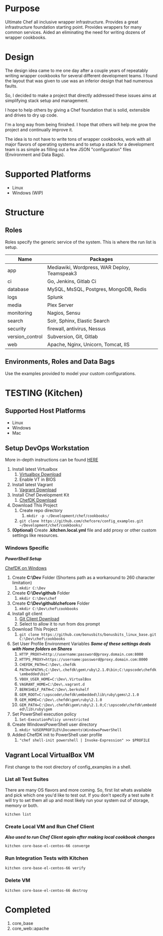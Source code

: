 # Purpose

Ultimate Chef all inclusive wrapper infrastructure.  Provides a great infrastructure foundation starting point. Provides wrappers for many common services. Aided an eliminating the need for writing dozens of wrapper cookbooks.

# Design
The design idea came to me one day after a couple years of repeatably writing wrapper cookbooks for several different development teams. I found the layout that was given to use was an inferior design that had numerous faults.

So, I decided to make a project that directly addressed these issues aims at simplifying stack setup and management.

I hope to help others by giving a Chef foundation that is solid, extensible and drives to dry up code.

I'm a long way from being finished. I hope that others will help me grow the project and continually improve it.

The idea is to not have to write tons of wrapper cookbooks, work with all major flavors of operating systems and to setup a stack for a development team is as simple as filling out a few JSON "configuration" files (Environment and Data Bags).

# Supported Platforms
* Linux
* Windows (WIP)

# Structure

## Roles
Roles specify the generic service of the system. This is where the run list is setup.

| Name | Packages |
| -------- | -------- |
| app | Mediawiki, Wordpress, WAR Deploy, Teamspeak3 |
| ci | Go, Jenkins, Gitlab Ci |
| database | MySQL, MsSQL, Postgres, MongoDB, Redis |
| logs  | Splunk |
| media  | Plex Server |
| monitoring  | Nagios, Sensu |
| search  | Solr, Sphinx, Elastic Search |
| security  | firewall, antivirus, Nessus |
| version_control  | Subversion, Git, Gitlab |
| web  | Apache, Nginx, Unicorn, Tomcat, IIS |

## Environments, Roles and Data Bags
Use the examples provided to model your custom configurations.


# TESTING (Kitchen)

## Supported Host Platforms
* Linux
* Windows
* Mac

## Setup DevOps Workstation
More in-depth instructions can be found [HERE](http://www.bonusbits.com/wiki/Reference:DevOps_Workstation_Setup_Check_List)

1. Install latest Virtualbox
    1. [Virtualbox Download](https://www.virtualbox.org/wiki/Downloads)
    2. Enable VT in BIOS
2. Install latest Vagrant
    1. [Vagrant Download](https://www.vagrantup.com/downloads.html)
3. Install Chef Development Kit
    1. [ChefDK Download](https://downloads.chef.io/chef-dk/)
4. Download This Project
    1. Create repo directory
        1. ```mkdir -p ~/Development/chef/cookbooks/```
    1. ```git clone https://github.com/chefcore/config_examples.git ~/Development/chef/cookbooks/```
5. **(Optional)** Create **.kitchen.local.yml** file and add proxy or other custom settings like resources.

### Windows Specific

***PowerShell Setup***

[ChefDK on Windows](https://www.chef.io/blog/2014/11/04/the-chefdk-on-windows-survival-guide/)

1. Create **C:\Dev** Folder (Shortens path as a workaround to 260 character limitation)
    1. ```mkdir C:\Dev```
2. Create **C:\Dev\github** Folder
    1. ```mkdir C:\Dev\chef```
3. Create **C:\Dev\github\chefcore** Folder
    1. ```mkdir C:\Dev\chef\cookbooks```
4. Install git client
    1. [Git Client Download](https://git-scm.com/download/win)
    2. Select to allow it to run from dos prompt
5. Download This Project
    1. ```git clone https://github.com/bonusbits/bonusbits_linux_base.git C:\Dev\chef\cookbooks```
6. Set User Profile Environment Variables ***Some of these settings deals with Home folders on Shares***
    1. ```HTTP_PROXY=http://username:password@proxy.domain.com:8000```
    2. ```HTTPS_PROXY=https://username:password@proxy.domain.com:8000```
    3. ```CHEFDK_PATH=C:\Dev\.chefdk```
    4. ```PATH=%PATH%;C:\Dev\.chefdk\gem\ruby\2.1.0\bin;C:\opscode\chefdk\embedded\bin"```
    5. ```VBOX_USER_HOME=C:\Dev\.VirtualBox```
    6. ```VAGRANT_HOME=C:\Dev\.vagrant.d```
    7. ```BERKSHELF_PATH=C:\Dev\.berkshelf```
    8. ```GEM_ROOT=C:\opscode\chefdk\embedded\lib\ruby\gems\2.1.0```
    9. ```GEM_HOME=C:\Dev\.chefdk\gem\ruby\2.1.0```
    10. ```GEM_PATH=C:\Dev\.chefdk\gem\ruby\2.1.0;C:\opscode\chefdk\embedded\lib\ruby\gem```
7. Set PowerShell execution policy
    1. ```Set-ExecutionPolicy unrestricted```
8. Create WindowsPowerShell user directory
    1. ```mkdir %USERPROFILE%\Documents\WindowsPowerShell```
9. Added ChefDK init to PowerShell user profile
    1. ```"chef shell-init powershell | Invoke-Expression" >> $PROFILE```

## Vagrant Local VirtualBox VM
First change to the root directory of config_examples in a shell.

### List all Test Suites
There are many OS flavors and more coming. So, first list whats available and pick which one you'd like to test out. 
If you don't specify a test suite it will try to set them all up and most likely run your system out of storage, memory or both.

```kitchen list```

### Create Local VM and Run Chef Client 
***Also used to run Chef Client again after making local cookbook changes***

```kitchen core-base-el-centos-66 converge```

### Run Integration Tests with Kitchen

```kitchen core-base-el-centos-66 verify```

### Delete VM

```kitchen core-base-el-centos-66 destroy```

# Completed

1. core_base
2. core_web::apache
